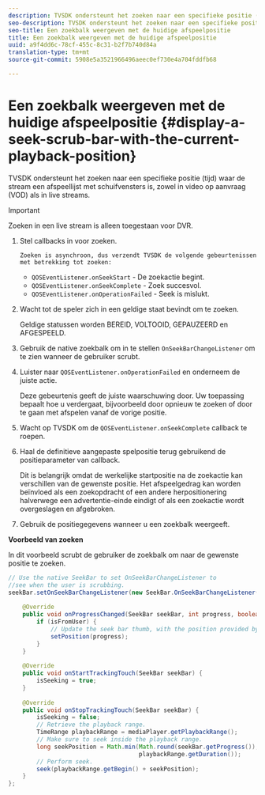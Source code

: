 ```yaml
---
description: TVSDK ondersteunt het zoeken naar een specifieke positie (tijd) waar de stream een afspeellijst met schuifvensters is, zowel in video op aanvraag (VOD) als in live streams.
seo-description: TVSDK ondersteunt het zoeken naar een specifieke positie (tijd) waar de stream een afspeellijst met schuifvensters is, zowel in video op aanvraag (VOD) als in live streams.
seo-title: Een zoekbalk weergeven met de huidige afspeelpositie
title: Een zoekbalk weergeven met de huidige afspeelpositie
uuid: a9f4dd6c-78cf-455c-8c31-b2f7b740d84a
translation-type: tm+mt
source-git-commit: 5908e5a3521966496aeec0ef730e4a704fddfb68

---
```



# Een zoekbalk weergeven met de huidige afspeelpositie {#display-a-seek-scrub-bar-with-the-current-playback-position}

TVSDK ondersteunt het zoeken naar een specifieke positie (tijd) waar de stream een afspeellijst met schuifvensters is, zowel in video op aanvraag (VOD) als in live streams.

>[!IMPORTANT]
>
>Zoeken in een live stream is alleen toegestaan voor DVR.

1. Stel callbacks in voor zoeken.

       Zoeken is asynchroon, dus verzendt TVSDK de volgende gebeurtenissen met betrekking tot zoeken:
   
   * `QOSEventListener.onSeekStart` - De zoekactie begint.
   * `QOSEventListener.onSeekComplete` - Zoek succesvol.
   * `QOSEventListener.onOperationFailed` - Seek is mislukt.

1. Wacht tot de speler zich in een geldige staat bevindt om te zoeken.

   Geldige statussen worden BEREID, VOLTOOID, GEPAUZEERD en AFGESPEELD.

1. Gebruik de native zoekbalk om in te stellen `OnSeekBarChangeListener` om te zien wanneer de gebruiker scrubt.
1. Luister naar `QOSEventListener.onOperationFailed` en onderneem de juiste actie.

   Deze gebeurtenis geeft de juiste waarschuwing door. Uw toepassing bepaalt hoe u verdergaat, bijvoorbeeld door opnieuw te zoeken of door te gaan met afspelen vanaf de vorige positie.

1. Wacht op TVSDK om de `QOSEventListener.onSeekComplete` callback te roepen.
1. Haal de definitieve aangepaste spelpositie terug gebruikend de positieparameter van callback.

   Dit is belangrijk omdat de werkelijke startpositie na de zoekactie kan verschillen van de gewenste positie. Het afspeelgedrag kan worden beïnvloed als een zoekopdracht of een andere herpositionering halverwege een advertentie-einde eindigt of als een zoekactie wordt overgeslagen en afgebroken.

1. Gebruik de positiegegevens wanneer u een zoekbalk weergeeft.

<!--<a id="example_9657AA855B6A4355B0E7D854596FFB54"></a>-->

**Voorbeeld van zoeken**

In dit voorbeeld scrubt de gebruiker de zoekbalk om naar de gewenste positie te zoeken.

```java
// Use the native SeekBar to set OnSeekBarChangeListener to  
//see when the user is scrubbing. 
seekBar.setOnSeekBarChangeListener(new SeekBar.OnSeekBarChangeListener() { 
 
    @Override 
    public void onProgressChanged(SeekBar seekBar, int progress, boolean isFromUser) { 
        if (isFromUser) {  
            // Update the seek bar thumb, with the position provided by the user. 
            setPosition(progress); 
        } 
    } 
 
    @Override 
    public void onStartTrackingTouch(SeekBar seekBar) { 
        isSeeking = true; 
    } 
 
    @Override 
    public void onStopTrackingTouch(SeekBar seekBar) { 
        isSeeking = false; 
        // Retrieve the playback range. 
        TimeRange playbackRange = mediaPlayer.getPlaybackRange(); 
        // Make sure to seek inside the playback range. 
        long seekPosition = Math.min(Math.round(seekBar.getProgress()),  
                                     playbackRange.getDuration()); 
        // Perform seek. 
        seek(playbackRange.getBegin() + seekPosition); 
    } 
}; 
```

